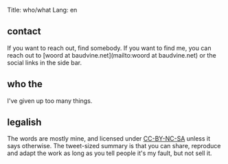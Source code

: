 Title: who/what
Lang: en

## contact

If you want to reach out, find somebody. If you want to find me, you can reach out to [woord at baudvine.net](mailto:woord at baudvine.net) or the social links in the side bar.

## who the

I've given up too many things.

## legalish

The words are mostly mine, and licensed under [CC-BY-NC-SA](https://creativecommons.org/licenses/by-nc-sa/4.0/) unless it says otherwise. The tweet-sized summary is that you can share, reproduce and adapt the work as long as you tell people it's my fault, but not sell it.
